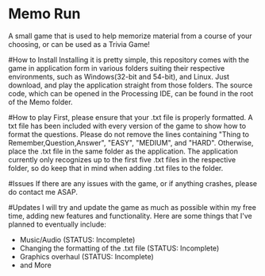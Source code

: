 # Memo Run
A small game that is used to help memorize material from a course of your choosing, or can be used as a Trivia Game!

#How to Install
Installing it is pretty simple, this repository comes with the game in application form in various folders suiting their respective environments, such as Windows(32-bit and 54-bit), and Linux.  Just download, and play the application straight from those folders.  The source code, which can be opened in the Processing IDE, can be found in the root of the Memo folder.

#How to play
First, please ensure that your .txt file is properly formatted.  A txt file has been included with every version of the game to show how to format the questions.  Please do not remove the lines containing "Thing to Remember,Question,Answer", "EASY", "MEDIUM", and "HARD".  Otherwise, place the .txt file in the same folder as the application.  The application currently only recognizes up to the first five .txt files in the respective folder, so do keep that in mind when adding .txt files to the folder.

#Issues
If there are any issues with the game, or if anything crashes, please do contact me ASAP.

#Updates
I will try and update the game as much as possible within my free time, adding new features and functionality.  Here are some things that I've planned to eventually include:
- Music/Audio (STATUS: Incomplete)
- Changing the formatting of the .txt file (STATUS: Incomplete)
- Graphics overhaul (STATUS: Incomplete)
- and More
